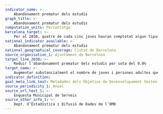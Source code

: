 ```yaml
---
indicator_name: >-
    Abandonament prematur dels estudis
graph_title: >-
    Abandonament prematur dels estudis
computation_units: Percentatge
barcelona_target: >-
    Per al 2030, quatre de cada cinc joves hauran completat algun tipus de formació postobligatòria
national_indicator_available: >-
    Abandonament prematur dels estudis
national_geographical_coverage: Ciutat de Barcelona
source_organisation_1: Ajuntament de Barcelona
target_line_2030: >-
    Reduir l'abandonament prematur dels estudis per sota del 9.0%
target_name: >-
    Augmentar substancialment el nombre de joves i persones adultes que tenen les competències necessàries, en particular tècniques i professionals, per a accedir a l’ocupació, el treball digne i l’emprenedoria
indicator_definition:
goal_meta_link_text: Metadades dels Objetius de Desenvolupament Sostenible de les Nacions Unides (pdf 894kB)
source_periodicity_1: Anual
source_url_text_1: >-
    Enquesta Municipal de Serveis
source_other_info_1: >-
    Dept. d’Estadística i Difusió de Dades de l’OMD
---
```

